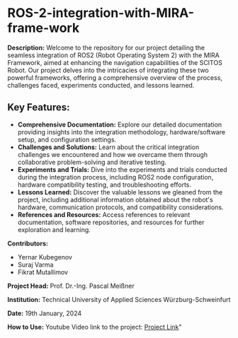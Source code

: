 # ROS-2-integration-with-MIRA-frame-work

**Description:**
Welcome to the repository for our project detailing the seamless integration of ROS2 (Robot Operating System 2) with the MIRA Framework, aimed at enhancing the navigation capabilities of the SCITOS Robot. Our project delves into the intricacies of integrating these two powerful frameworks, offering a comprehensive overview of the process, challenges faced, experiments conducted, and lessons learned.

## Key Features:
- **Comprehensive Documentation:** Explore our detailed documentation providing insights into the integration methodology, hardware/software setup, and configuration settings.
- **Challenges and Solutions:** Learn about the critical integration challenges we encountered and how we overcame them through collaborative problem-solving and iterative testing.
- **Experiments and Trials:** Dive into the experiments and trials conducted during the integration process, including ROS2 node configuration, hardware compatibility testing, and troubleshooting efforts.
- **Lessons Learned:** Discover the valuable lessons we gleaned from the project, including additional information obtained about the robot's hardware, communication protocols, and compatibility considerations.
- **References and Resources:** Access references to relevant documentation, software repositories, and resources for further exploration and learning.

**Contributors:**
- Yernar Kubegenov
- Suraj Varma
- Fikrat Mutallimov

**Project Head:**
Prof. Dr.-Ing. Pascal Meißner

**Institution:**
Technical University of Applied Sciences Würzburg-Schweinfurt

**Date:** 19th January, 2024

**How to Use:**
Youtube Video link to the project: [Project Link](https://youtu.be/AwdwOzbdsWI?si=jNzCeMc8p9zQjipc)"

